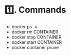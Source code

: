 # 1️⃣. Commands

- docker ps -a
- docker rm CONTAINER
- docker stop CONTAINER
- docker start CONTAINER
- docker container prune